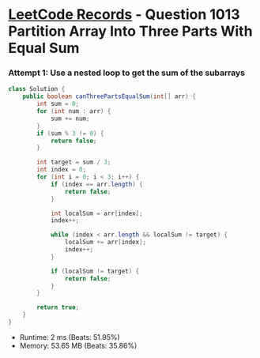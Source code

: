 # [LeetCode Records](../../README.md) - Question 1013 Partition Array Into Three Parts With Equal Sum

### Attempt 1: Use a nested loop to get the sum of the subarrays
```java
class Solution {
    public boolean canThreePartsEqualSum(int[] arr) {
        int sum = 0;
        for (int num : arr) {
            sum += num;
        }
        if (sum % 3 != 0) {
            return false;
        }

        int target = sum / 3;
        int index = 0;
        for (int i = 0; i < 3; i++) {
            if (index == arr.length) {
                return false;
            }

            int localSum = arr[index];
            index++;

            while (index < arr.length && localSum != target) {
                localSum += arr[index];
                index++;
            }

            if (localSum != target) {
                return false;
            }
        }

        return true;
    }
}
```
- Runtime: 2 ms (Beats: 51.95%)
- Memory: 53.65 MB (Beats: 35.86%)

<br>

